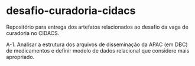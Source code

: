 # desafio-curadoria-cidacs
Repositório para entrega dos artefatos relacionados ao desafio da vaga de curadoria no CIDACS.

A-1. Analisar a estrutura dos arquivos de disseminação da APAC (em DBC) de medicamentos e definir modelo de dados relacional que considere mais apropriado.
